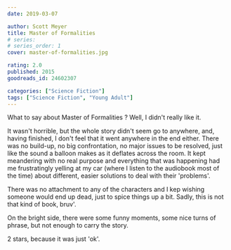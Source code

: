 ```yaml
---
date: 2019-03-07

author: Scott Meyer
title: Master of Formalities
# series: 
# series_order: 1
cover: master-of-formalities.jpg

rating: 2.0
published: 2015
goodreads_id: 24602307

categories: ["Science Fiction"]
tags: ["Science Fiction", "Young Adult"]
---
```


What to say about Master of Formalities ? Well, I didn't really like it.

<!--more-->

It wasn't horrible, but the whole story didn't seem go to anywhere, and, having finished, I don't feel that it went anywhere in the end either. There was no build-up, no big confrontation, no major issues to be resolved, just like the sound a balloon makes as it deflates across the room. It kept meandering with no real purpose and everything that was happening had me frustratingly yelling at my car (where I listen to the audiobook most of the time) about different, easier solutions to deal with their 'problems'.

There was no attachment to any of the characters and I kep wishing someone would end up dead, just to spice things up a bit. Sadly, this is not that kind of book, bruv'.

On the bright side, there were some funny moments, some nice turns of phrase, but not enough to carry the story.

2 stars, because it was just 'ok'.
